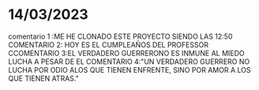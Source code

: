 # 14/03/2023
comentario 1 :ME HE CLONADO ESTE PROYECTO SIENDO LAS 12:50
COMENTARIO 2: HOY ES EL CUMPLEAÑOS DEL PROFESSOR
CCOMENTARIO 3:EL VERDADERO GUERRERONO ES INMUNE AL MIEDO LUCHA A PESAR DE EL 
COMENTARIO 4:"UN VERDADERO GUERRERO NO LUCHA POR ODIO ALOS QUE TIENEN ENFRENTE, SINO POR AMOR A LOS QUE TIENEN ATRAS."